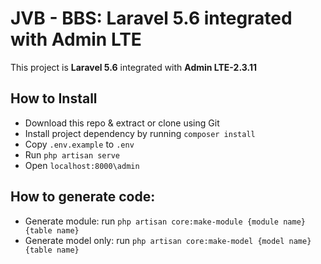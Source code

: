 # JVB - BBS: Laravel 5.6 integrated with Admin LTE
This project is **Laravel 5.6** integrated with **Admin LTE-2.3.11**

## How to Install
- Download this repo & extract or clone using Git
- Install project dependency by running `composer install`
- Copy `.env.example` to `.env`
- Run `php artisan serve`
- Open `localhost:8000\admin`

## How to generate code:
- Generate module: run `php artisan core:make-module {module name} {table name}`
- Generate model only: run `php artisan core:make-model {model name} {table name}`

